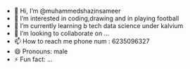 - 👋 Hi, I’m @muhammedshazinsameer
- 👀 I’m interested in coding,drawing and in playing football
- 🌱 I’m currently learning b tech data science under kalvium
- 💞️ I’m looking to collaborate on ...
- 📫 How to reach me phone num : 6235096327
- 😄 Pronouns: male
- ⚡ Fun fact: ...

<!---
muhammedshazinsameer/muhammedshazinsameer is a ✨ special ✨ repository because its `README.md` (this file) appears on your GitHub profile.
You can click the Preview link to take a look at your changes.
--->
